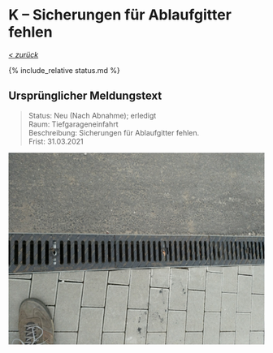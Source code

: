 # K &ndash; Sicherungen für Ablaufgitter fehlen

_[&lt; zurück](../../index.md)_

{% include_relative status.md %}

## Ursprünglicher Meldungstext

> Status: Neu (Nach Abnahme); erledigt\
> Raum: Tiefgarageneinfahrt\
> Beschreibung: Sicherungen für Ablaufgitter fehlen.\
> Frist: 31.03.2021


![](Meldung.jpg)